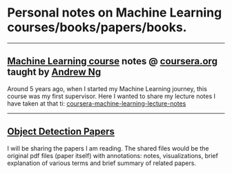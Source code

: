 # Personal notes on Machine Learning courses/books/papers/books.

---

## [Machine Learning course](https://www.coursera.org/learn/machine-learning) notes @ [coursera.org](https://www.coursera.org) taught by [Andrew Ng](https://www.linkedin.com/in/andrewyng/)
Around 5 years ago, when I started my Machine Learning journey, this course was my first supervisor. Here I wanted to share my lecture notes I have taken at that ti: [coursera-machine-learning-lecture-notes](https://github.com/alisher0717/machine-learning-notes/tree/master/coursera-machine-learning-lecture-notes)

---

## [Object Detection Papers](https://github.com/alisher0717/machine-learning-notes/blob/master/object-detection-papers/README.md)
I will be sharing the papers I am reading. The shared files would be the original pdf files (paper itself) with annotations: notes, visualizations, brief explanation of various terms and brief summary of related papers.
